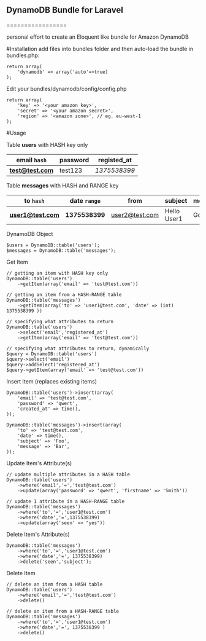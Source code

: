 ## DynamoDB Bundle for Laravel
=================

personal effort to create an Eloquent like bundle for Amazon DynamoDB

#Installation
add files into bundles folder and then auto-load the bundle in bundles.php:

	return array(
		'dynamodb' => array('auto'=>true)
	);
  
Edit your bundles/dynamodb/config/config.php

	return array(
		'key' => '<your amazon key>',
		'secret' => '<your amazon secret>',
		'region' => '<amazon zone>', // eg. eu-west-1
	);
  
#Usage



Table **users** with HASH key only 

email `hash` | password | registed_at
--- | --- | ---
**test@test.com** | test123 | *1375538399*


Table **messages** with HASH and RANGE key

to `hash` | date `range` | from | subject | message_body 
--- | --- | --- | --- | ---
**user1@test.com** | **1375538399** | user2@test.com | Hello User1 | Goodbye User1

DynamoDB Object

	$users = DynamoDB::table('users');
	$messages = DynamoDB::table('messages');

Get Item
	

	// getting an item with HASH key only
	DynamoDB::table('users')
		->getItem(array('email' => 'test@test.com'))

	// getting an item from a HASH-RANGE table
	DynamoDB::table('messages')
		->getItem(array('to' => 'user1@test.com', 'date' => (int) 1375538399 ))

	// specifying what attributes to return
	DynamoDB::table('users')
		->select('email','registered_at')
		->getItem(array('email' => 'test@test.com'))

	// specifying what attributes to return, dynamically
	$query = DynamoDB::table('users')
	$query->select('email')
	$query->addSelect('registered_at')
	$query->getItem(array('email' => 'test@test.com'))

Insert Item (replaces existing items)

	DynamoDB::table('users')->insert(array(
		'email' => 'test@test.com',
		'password' => 'qwert',
		'created_at' => time(),
	));
	
	DynamoDB::table('messages')->insert(array(
		'to' => 'test@test.com',
		'date' => time(),
		'subject' => 'Foo',
		'message' => 'Bar',
	));


Update Item's Attribute(s)

	// update multiple attributes in a HASH table
	DynamoDB::table('users')
		->where('email','=','test@test.com')
		->update(array('password' => 'qwert', 'firstname' => 'Smith'))
	
	// update 1 attribute in a HASH-RANGE table
	DynamoDB::table('messages')
		->where('to','=','user1@test.com')
		->where('date','=',1375538399)
		->update(array('seen' => "yes"))
	
Delete Item's Attribute(s)

	DynamoDB::table('messages')
		->where('to','=','user1@test.com')
		->where('date','=', 1375538399)
		->delete('seen','subject');
	
Delete Item

	// delete an item from a HASH table
	DynamoDB::table('users')
		->where('email','=','test@test.com')
		->delete()
	
	// delete an item from a HASH-RANGE table
	DynamoDB::table('messages')
		->where('to','=','user1@test.com')
		->where('date','=', 1375538399 )
		->delete()


